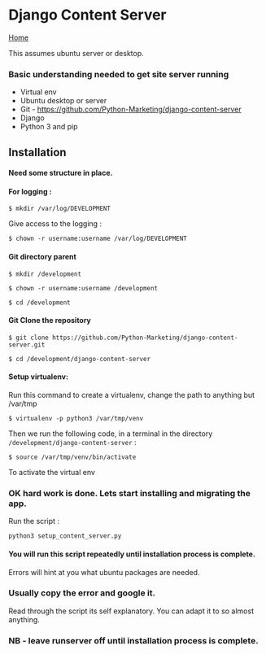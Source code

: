 # Django Content Server

[Home](https://github.com/Python-Marketing/django-content-server)

This assumes ubuntu server or desktop.

### Basic understanding needed to get site server running

* Virtual env
* Ubuntu desktop or server
* Git - https://github.com/Python-Marketing/django-content-server
* Django
* Python 3 and pip

Installation
-------------

#### Need some structure in place.

#### For logging : 

`$ mkdir /var/log/DEVELOPMENT`

Give access to the logging : 

`$ chown -r username:username /var/log/DEVELOPMENT`

#### Git directory parent

`$ mkdir /development`

`$ chown -r username:username /development`

`$ cd /development`

#### Git Clone the repository

`$ git clone https://github.com/Python-Marketing/django-content-server.git`

`$ cd /development/django-content-server`

#### Setup virtualenv:

Run this command to create a virtualenv, change the path to anything but /var/tmp

`$ virtualenv -p python3 /var/tmp/venv`

Then we run the following code, in a terminal in the directory `/development/django-content-server` :

`$ source /var/tmp/venv/bin/activate`

To activate the virtual env


### OK hard work is done. Lets start installing and migrating the app.

Run the script :

`python3 setup_content_server.py`

#### You will run this script repeatedly until installation process is complete.

Errors will hint at you what ubuntu packages are needed. 

### Usually copy the error and google it. 


Read through the script its self explanatory. You can adapt it to so almost anything.

### NB - leave runserver off until installation process is complete.


